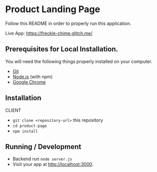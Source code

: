 # Product Landing Page

Follow this README in order to properly run this application.

Live App: https://freckle-chime.glitch.me/

## Prerequisites for Local Installation.

You will need the following things properly installed on your computer.

- [Git](https://git-scm.com/)
- [Node.js](https://nodejs.org/) (with npm)
- [Google Chrome](https://google.com/chrome/)

## Installation

CLIENT

- `git clone <repository-url>` this repository
- `cd product-page`
- `npm install`

## Running / Development

- Backend run `node server.js`
- Visit your app at [http://localhost:3000](http://localhost:3000).
